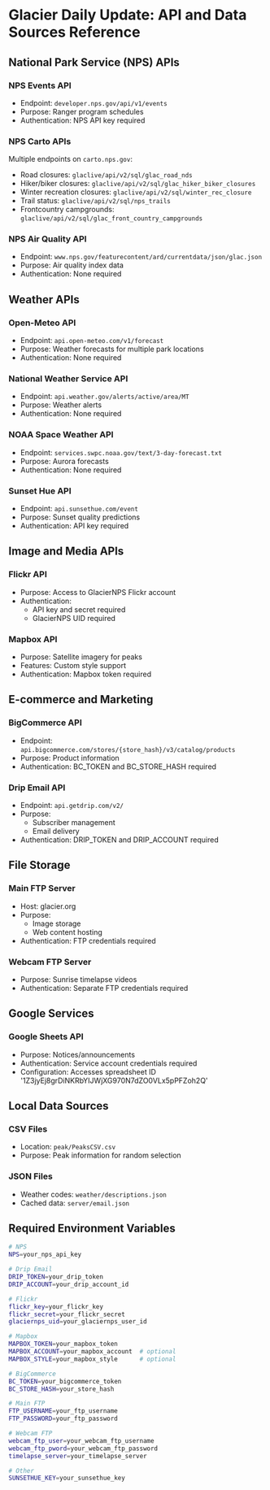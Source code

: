 # Glacier Daily Update: API and Data Sources Reference

## National Park Service (NPS) APIs

### NPS Events API

- Endpoint: `developer.nps.gov/api/v1/events`
- Purpose: Ranger program schedules
- Authentication: NPS API key required

### NPS Carto APIs

Multiple endpoints on `carto.nps.gov`:

- Road closures: `glaclive/api/v2/sql/glac_road_nds`
- Hiker/biker closures: `glaclive/api/v2/sql/glac_hiker_biker_closures`
- Winter recreation closures: `glaclive/api/v2/sql/winter_rec_closure`
- Trail status: `glaclive/api/v2/sql/nps_trails`
- Frontcountry campgrounds: `glaclive/api/v2/sql/glac_front_country_campgrounds`

### NPS Air Quality API

- Endpoint: `www.nps.gov/featurecontent/ard/currentdata/json/glac.json`
- Purpose: Air quality index data
- Authentication: None required

## Weather APIs

### Open-Meteo API

- Endpoint: `api.open-meteo.com/v1/forecast`
- Purpose: Weather forecasts for multiple park locations
- Authentication: None required

### National Weather Service API

- Endpoint: `api.weather.gov/alerts/active/area/MT`
- Purpose: Weather alerts
- Authentication: None required

### NOAA Space Weather API

- Endpoint: `services.swpc.noaa.gov/text/3-day-forecast.txt`
- Purpose: Aurora forecasts
- Authentication: None required

### Sunset Hue API

- Endpoint: `api.sunsethue.com/event`
- Purpose: Sunset quality predictions
- Authentication: API key required

## Image and Media APIs

### Flickr API

- Purpose: Access to GlacierNPS Flickr account
- Authentication:
  - API key and secret required
  - GlacierNPS UID required

### Mapbox API

- Purpose: Satellite imagery for peaks
- Features: Custom style support
- Authentication: Mapbox token required

## E-commerce and Marketing

### BigCommerce API

- Endpoint: `api.bigcommerce.com/stores/{store_hash}/v3/catalog/products`
- Purpose: Product information
- Authentication: BC_TOKEN and BC_STORE_HASH required

### Drip Email API

- Endpoint: `api.getdrip.com/v2/`
- Purpose:
  - Subscriber management
  - Email delivery
- Authentication: DRIP_TOKEN and DRIP_ACCOUNT required

## File Storage

### Main FTP Server

- Host: glacier.org
- Purpose:
  - Image storage
  - Web content hosting
- Authentication: FTP credentials required

### Webcam FTP Server

- Purpose: Sunrise timelapse videos
- Authentication: Separate FTP credentials required

## Google Services

### Google Sheets API

- Purpose: Notices/announcements
- Authentication: Service account credentials required
- Configuration: Accesses spreadsheet ID '1Z3jyEj8grDiNKRbYIJWjXG970N7dZO0VLx5pPFZoh2Q'

## Local Data Sources

### CSV Files

- Location: `peak/PeaksCSV.csv`
- Purpose: Peak information for random selection

### JSON Files

- Weather codes: `weather/descriptions.json`
- Cached data: `server/email.json`

## Required Environment Variables

```bash
# NPS
NPS=your_nps_api_key

# Drip Email
DRIP_TOKEN=your_drip_token
DRIP_ACCOUNT=your_drip_account_id

# Flickr
flickr_key=your_flickr_key
flickr_secret=your_flickr_secret
glaciernps_uid=your_glaciernps_user_id

# Mapbox
MAPBOX_TOKEN=your_mapbox_token
MAPBOX_ACCOUNT=your_mapbox_account  # optional
MAPBOX_STYLE=your_mapbox_style      # optional

# BigCommerce
BC_TOKEN=your_bigcommerce_token
BC_STORE_HASH=your_store_hash

# Main FTP
FTP_USERNAME=your_ftp_username
FTP_PASSWORD=your_ftp_password

# Webcam FTP
webcam_ftp_user=your_webcam_ftp_username
webcam_ftp_pword=your_webcam_ftp_password
timelapse_server=your_timelapse_server

# Other
SUNSETHUE_KEY=your_sunsethue_key
```
